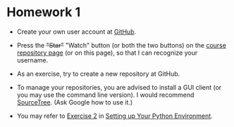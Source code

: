 Homework 1
==========

* Create your own user account at [GitHub](https://github.com).

* Press the ~~"Star"~~ "Watch" button (or both the two buttons) on
  the [course repository page](https://github.com/oyamad/theory14)
  (or on this page),
  so that I can recognize your username.

* As an exercise, try to create a new repository at GitHub.

* To manage your repositories, you are advised to install a GUI client
  (or you may use the command line version).
  I would recommend [SourceTree](http://www.sourcetreeapp.com).
  (Ask Google how to use it.)

* You may refer to [Exercise 2](http://quant-econ.net/py/getting_started.html#exercise-2)
  in [Setting up Your Python Environment](http://quant-econ.net/py/getting_started.html).
